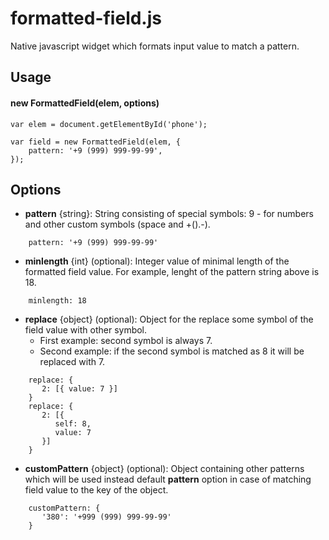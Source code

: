 formatted-field.js
==================

Native javascript widget which formats input value to match a pattern.

Usage
-----

#### new FormattedField(elem, options)

	var elem = document.getElementById('phone');
	
	var field = new FormattedField(elem, {
		pattern: '+9 (999) 999-99-99',
	});

Options
-------

* **pattern** {string}: String consisting of special symbols: 9 - for numbers and other custom symbols (space and +().-).
```
	pattern: '+9 (999) 999-99-99'
```

* **minlength** {int} (optional): Integer value of minimal length of the formatted field value. For example, lenght of the pattern string above is 18.
```
	minlength: 18
```

* **replace** {object} (optional): Object for the replace some symbol of the field value with other symbol.
  * First example: second symbol is always 7.
  * Second example: if the second symbol is matched as 8 it will be replaced with 7.
```
	replace: {
	   2: [{ value: 7 }]
	}
	replace: {
	   2: [{
	      self: 8,
	      value: 7
	   }]
	}
```
* **customPattern** {object} (optional): Object containing other patterns which will be used instead default **pattern** option in case of matching field value to the key of the object.
```
	customPattern: {
	   '380': '+999 (999) 999-99-99'
	}
```
